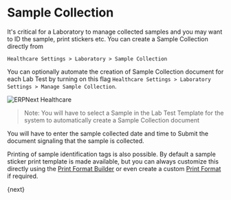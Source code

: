 <!-- add-breadcrumbs -->
# Sample Collection
It's critical for a Laboratory to manage collected samples and you may want to ID the sample, print stickers etc. You can create a Sample Collection directly from

`Healthcare Settings > Laboratory > Sample Collection`

You can optionally automate the creation of Sample Collection document for each Lab Test by turning on this flag `Healthcare Settings > Laboratory Settings > Manage Sample Collection`.

<img class="screenshot" alt="ERPNext Healthcare" src="{{docs_base_url}}/assets/img/healthcare/sample_collection_1.png">

> Note: You will have to select a Sample in the Lab Test Template for the system to automatically create a Sample Collection document

You will have to enter the sample collected date and time to Submit the document signaling that the sample is collected.

Printing of sample identification tags is also possible. By default a sample sticker print template is made available, but you can always customize this directly using the [Print Format Builder](/docs/user/manual/en/setting-up/print/print-format-builder) or even create a custom [Print Format](/docs/user/manual/en/customize-erpnext/print-format) if required.

{next}
